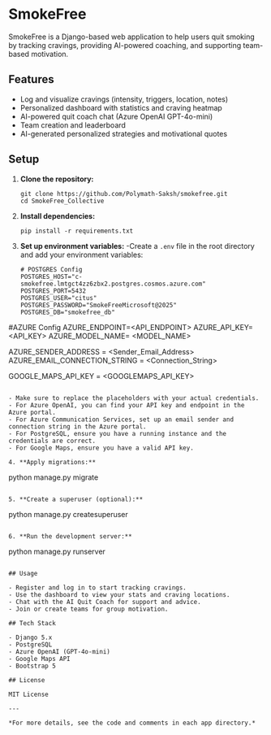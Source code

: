 # SmokeFree

SmokeFree is a Django-based web application to help users quit smoking by tracking cravings, providing AI-powered coaching, and supporting team-based motivation.

## Features

- Log and visualize cravings (intensity, triggers, location, notes)
- Personalized dashboard with statistics and craving heatmap
- AI-powered quit coach chat (Azure OpenAI GPT-4o-mini)
- Team creation and leaderboard
- AI-generated personalized strategies and motivational quotes

## Setup

1. **Clone the repository:**

   ```
   git clone https://github.com/Polymath-Saksh/smokefree.git
   cd SmokeFree_Collective
   ```

2. **Install dependencies:**

   ```
   pip install -r requirements.txt
   ```

3. **Set up environment variables:**
   -Create a `.env` file in the root directory and add your environment variables:
   ```
   # POSTGRES Config
   POSTGRES_HOST="c-smokefree.lmtgct4zz6zbx2.postgres.cosmos.azure.com"
   POSTGRES_PORT=5432
   POSTGRES_USER="citus"
   POSTGRES_PASSWORD="SmokeFreeMicrosoft@2025"
   POSTGRES_DB="smokefree_db"
   ```

#AZURE Config
AZURE_ENDPOINT=<API_ENDPOINT>
AZURE_API_KEY= <API_KEY>
AZURE_MODEL_NAME= <MODEL_NAME>

AZURE_SENDER_ADDRESS = <Sender_Email_Address>
AZURE_EMAIL_CONNECTION_STRING = <Connection_String>

GOOGLE_MAPS_API_KEY = <GOOGLEMAPS_API_KEY>

```

- Make sure to replace the placeholders with your actual credentials.
- For Azure OpenAI, you can find your API key and endpoint in the Azure portal.
- For Azure Communication Services, set up an email sender and connection string in the Azure portal.
- For PostgreSQL, ensure you have a running instance and the credentials are correct.
- For Google Maps, ensure you have a valid API key.

4. **Apply migrations:**
```

python manage.py migrate

```

5. **Create a superuser (optional):**
```

python manage.py createsuperuser

```

6. **Run the development server:**
```

python manage.py runserver

```

## Usage

- Register and log in to start tracking cravings.
- Use the dashboard to view your stats and craving locations.
- Chat with the AI Quit Coach for support and advice.
- Join or create teams for group motivation.

## Tech Stack

- Django 5.x
- PostgreSQL
- Azure OpenAI (GPT-4o-mini)
- Google Maps API
- Bootstrap 5

## License

MIT License

---

*For more details, see the code and comments in each app directory.*
```
